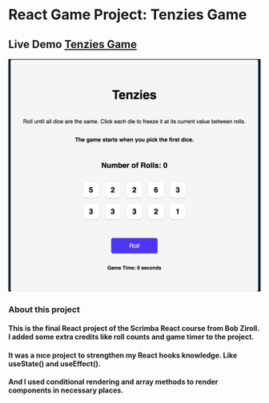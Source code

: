 # React Game Project: Tenzies Game

## Live Demo [Tenzies Game](https://statuesque-dasik-277d6b.netlify.app/)

![This is a tenzies game image](/assets/tenziesGame.png)

### About this project

#### This is the final React project of the Scrimba React course from Bob Ziroll. I added some extra credits like roll counts and game timer to the project.

#### It was a nıce project to strengthen my React hooks knowledge. Like useState() and useEffect().

#### And I used conditional rendering and array methods to render components in necessary places.
